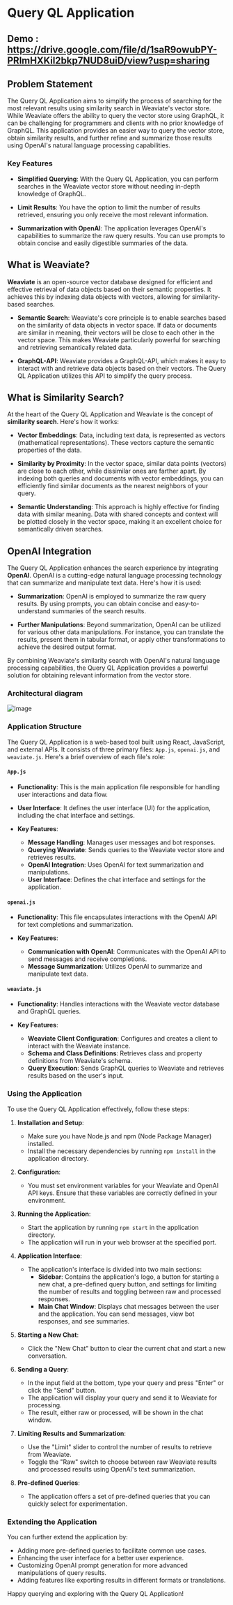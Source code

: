 # Query QL Application

## Demo : https://drive.google.com/file/d/1saR9owubPY-PRlmHXKil2bkp7NUD8uiD/view?usp=sharing

## Problem Statement

The Query QL Application aims to simplify the process of searching for the most relevant results using similarity search in Weaviate's vector store. While Weaviate offers the ability to query the vector store using GraphQL, it can be challenging for programmers and clients with no prior knowledge of GraphQL. This application provides an easier way to query the vector store, obtain similarity results, and further refine and summarize those results using OpenAI's natural language processing capabilities.

### Key Features

- **Simplified Querying**: With the Query QL Application, you can perform searches in the Weaviate vector store without needing in-depth knowledge of GraphQL.

- **Limit Results**: You have the option to limit the number of results retrieved, ensuring you only receive the most relevant information.

- **Summarization with OpenAI**: The application leverages OpenAI's capabilities to summarize the raw query results. You can use prompts to obtain concise and easily digestible summaries of the data.

## What is Weaviate?

**Weaviate** is an open-source vector database designed for efficient and effective retrieval of data objects based on their semantic properties. It achieves this by indexing data objects with vectors, allowing for similarity-based searches.

- **Semantic Search**: Weaviate's core principle is to enable searches based on the similarity of data objects in vector space. If data or documents are similar in meaning, their vectors will be close to each other in the vector space. This makes Weaviate particularly powerful for searching and retrieving semantically related data.

- **GraphQL-API**: Weaviate provides a GraphQL-API, which makes it easy to interact with and retrieve data objects based on their vectors. The Query QL Application utilizes this API to simplify the query process.

## What is Similarity Search?

At the heart of the Query QL Application and Weaviate is the concept of **similarity search**. Here's how it works:

- **Vector Embeddings**: Data, including text data, is represented as vectors (mathematical representations). These vectors capture the semantic properties of the data.

- **Similarity by Proximity**: In the vector space, similar data points (vectors) are close to each other, while dissimilar ones are farther apart. By indexing both queries and documents with vector embeddings, you can efficiently find similar documents as the nearest neighbors of your query.

- **Semantic Understanding**: This approach is highly effective for finding data with similar meaning. Data with shared concepts and context will be plotted closely in the vector space, making it an excellent choice for semantically driven searches.

## OpenAI Integration

The Query QL Application enhances the search experience by integrating **OpenAI**. OpenAI is a cutting-edge natural language processing technology that can summarize and manipulate text data. Here's how it is used:

- **Summarization**: OpenAI is employed to summarize the raw query results. By using prompts, you can obtain concise and easy-to-understand summaries of the search results.

- **Further Manipulations**: Beyond summarization, OpenAI can be utilized for various other data manipulations. For instance, you can translate the results, present them in tabular format, or apply other transformations to achieve the desired output format.

By combining Weaviate's similarity search with OpenAI's natural language processing capabilities, the Query QL Application provides a powerful solution for obtaining relevant information from the vector store.

### Architectural diagram 

![image](https://github.com/fAwkes1101/QueryQI/assets/142393903/0bedfadc-f035-4ca5-b8e8-ccd4002a2488)


### Application Structure

The Query QL Application is a web-based tool built using React, JavaScript, and external APIs. It consists of three primary files: `App.js`, `openai.js`, and `weaviate.js`. Here's a brief overview of each file's role:

#### `App.js`

- **Functionality**: This is the main application file responsible for handling user interactions and data flow.

- **User Interface**: It defines the user interface (UI) for the application, including the chat interface and settings.

- **Key Features**:
  - **Message Handling**: Manages user messages and bot responses.
  - **Querying Weaviate**: Sends queries to the Weaviate vector store and retrieves results.
  - **OpenAI Integration**: Uses OpenAI for text summarization and manipulations.
  - **User Interface**: Defines the chat interface and settings for the application.

#### `openai.js`

- **Functionality**: This file encapsulates interactions with the OpenAI API for text completions and summarization.

- **Key Features**:
  - **Communication with OpenAI**: Communicates with the OpenAI API to send messages and receive completions.
  - **Message Summarization**: Utilizes OpenAI to summarize and manipulate text data.

#### `weaviate.js`

- **Functionality**: Handles interactions with the Weaviate vector database and GraphQL queries.

- **Key Features**:
  - **Weaviate Client Configuration**: Configures and creates a client to interact with the Weaviate instance.
  - **Schema and Class Definitions**: Retrieves class and property definitions from Weaviate's schema.
  - **Query Execution**: Sends GraphQL queries to Weaviate and retrieves results based on the user's input.

### Using the Application

To use the Query QL Application effectively, follow these steps:

1. **Installation and Setup**:
   - Make sure you have Node.js and npm (Node Package Manager) installed.
   - Install the necessary dependencies by running `npm install` in the application directory.

2. **Configuration**:
   - You must set environment variables for your Weaviate and OpenAI API keys. Ensure that these variables are correctly defined in your environment.

3. **Running the Application**:
   - Start the application by running `npm start` in the application directory.
   - The application will run in your web browser at the specified port.

4. **Application Interface**:
   - The application's interface is divided into two main sections:
     - **Sidebar**: Contains the application's logo, a button for starting a new chat, a pre-defined query button, and settings for limiting the number of results and toggling between raw and processed responses.
     - **Main Chat Window**: Displays chat messages between the user and the application. You can send messages, view bot responses, and see summaries.

5. **Starting a New Chat**:
   - Click the "New Chat" button to clear the current chat and start a new conversation.

6. **Sending a Query**:
   - In the input field at the bottom, type your query and press "Enter" or click the "Send" button.
   - The application will display your query and send it to Weaviate for processing.
   - The result, either raw or processed, will be shown in the chat window.

7. **Limiting Results and Summarization**:
   - Use the "Limit" slider to control the number of results to retrieve from Weaviate.
   - Toggle the "Raw" switch to choose between raw Weaviate results and processed results using OpenAI's text summarization.

8. **Pre-defined Queries**:
   - The application offers a set of pre-defined queries that you can quickly select for experimentation.

### Extending the Application

You can further extend the application by:

- Adding more pre-defined queries to facilitate common use cases.
- Enhancing the user interface for a better user experience.
- Customizing OpenAI prompt generation for more advanced manipulations of query results.
- Adding features like exporting results in different formats or translations.

Happy querying and exploring with the Query QL Application!
